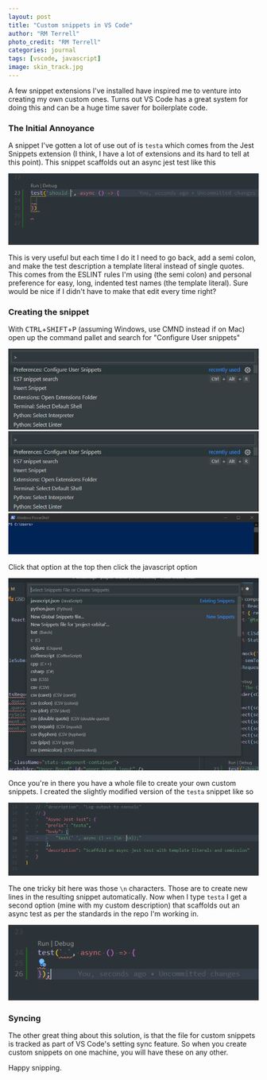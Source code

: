 ```yaml
---
layout: post
title: "Custom snippets in VS Code"
author: "RM Terrell"
photo_credit: "RM Terrell"
categories: journal
tags: [vscode, javascript]
image: skin_track.jpg
---
```

A few snippet extensions I've installed have inspired me to venture into creating my own custom ones. Turns out VS Code has a great system for doing this and can be a huge time saver for boilerplate code.

### The Initial Annoyance

A snippet I've gotten a lot of use out of is `testa` which comes from the Jest Snippets extension (I think, I have a lot of extensions and its hard to tell at this point). This snippet scaffolds out an async
jest test like this

![testa](/assets/img/custom-snippets-vscode/before_snippet.png)

This is very useful but each time I do it I need to go back, add a semi colon, and make the test description a template literal instead of single quotes. This comes from the ESLINT rules I'm using (the semi colon) and personal preference for easy, long, indented test names (the template literal). Sure would be nice if I didn't have to make that edit every time right?

### Creating the snippet

With <kbd>CTRL</kbd>+<kbd>SHIFT</kbd>+<kbd>P</kbd> (assuming Windows, use CMND instead if on Mac) open up the command pallet and search for "Configure User snippets"

![first_setting](/assets/img/custom-snippets-vscode/snippet_setting_1.png)
![first_setting](/assets/img/custom-snippets-vscode/snippet_setting_1.PNG)
![powersh](/assets/img/powershell-to-bash/powersh.png)

Click that option at the top then click the javascript option

![second_setting](/assets/img/custom-snippets-vscode/snippet_setting.png)

Once you're in there you have a whole file to create your own custom snippets. I created the slightly modified version of the `testa` snippet like so

![final](/assets/img/custom-snippets-vscode/final_snippet.png)

The one tricky bit here was those `\n` characters. Those are to create new lines in the resulting snippet automatically. Now when I type `testa` I get a second option (mine with my custom description) that scaffolds out an async test as per the standards in the repo I'm working in.

![result](/assets/img/custom-snippets-vscode/final_result.png)

### Syncing

The other great thing about this solution, is that the file for custom snippets is tracked as part of VS Code's setting sync feature. So when you create custom snippets on one machine, you will have these on any other.

Happy snipping.
